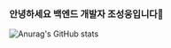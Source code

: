 ### 안녕하세요 백엔드 개발자 조성웅입니다👋

![Anurag's GitHub stats](https://github-readme-stats.vercel.app/api?username=woong-sung&show_icons=true&theme=radical)

